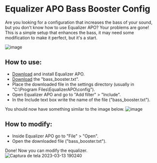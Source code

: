 # Equalizer APO Bass Booster Config
Are you looking for a configuration that increases the bass of your sound, but you don't know how to use Equalizer APO? Your problems are gone! This is a simple setup that enhances the bass, it may need some modification to make it perfect, but it's a start.

![image](https://user-images.githubusercontent.com/96930584/224847547-e498f70f-72da-413b-8a55-e55551bb2879.png)

## How to use:
* [Download](https://equalizerapo.com/download.html) and install Equalizer APO.
* [Download](https://github.com/KaioHSG/EqualizerApoBassBooster/releases) the "bass_booster.txt".
* Place the downloaded file in the settings directory (usually in "C:\Program Files\EqualizerAPO\config").
* Open Equalizer APO and go to "Add filter" > "Include".
* In the Include text box write the name of the file ("bass_booster.txt").

You should now have something similar to the image below.
![image](https://user-images.githubusercontent.com/96930584/224846969-6a2d93f8-e272-4756-b5a1-8be654b39f89.png)

## How to modify:
* Inside Equalizer APO go to "File" > "Open".
* Open the downloaded file ("bass_booster.txt").

Done! Now you can modify the equalizer.
![Captura de tela 2023-03-13 190240](https://user-images.githubusercontent.com/96930584/224845906-8d81705c-c2c2-4e9a-bd07-5177ee5f28b5.png)
